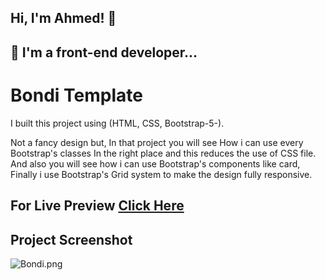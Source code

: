 
## Hi, I'm Ahmed! 👋


## 🚀 I'm a front-end developer...


#  Bondi Template
I built this project using (HTML, CSS, Bootstrap-5-).

Not a fancy design but, In that project you will see How i can use every Bootstrap's classes In the right place and this reduces the use of CSS file. And also you will see how i can use Bootstrap's components like card, Finally i use Bootstrap's Grid system to make the design fully responsive.

## For Live Preview [Click Here](https://ahmed-abouelfetouh.github.io/bondi-template/)
## Project Screenshot

![Bondi.png](https://i.postimg.cc/SxkRWRTt/Bondi.png)
